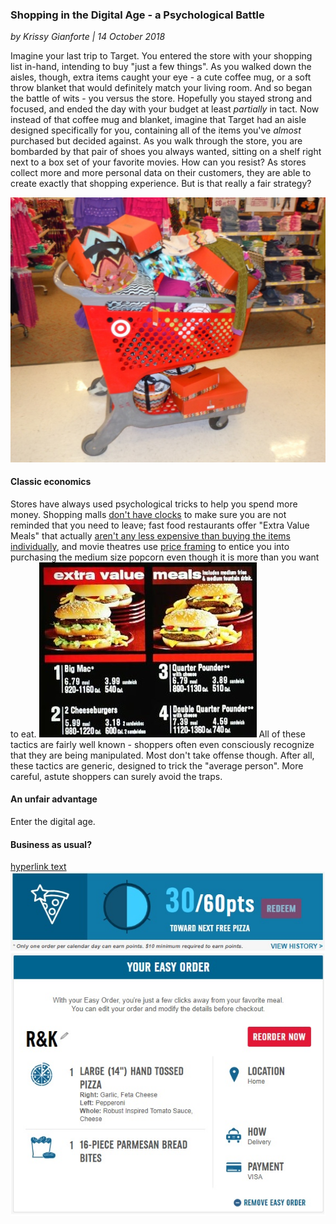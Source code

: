 
### Shopping in the Digital Age - a Psychological Battle
*by Krissy Gianforte | 14 October 2018*

Imagine your last trip to Target. You entered the store with your shopping list in-hand, intending to buy "just a few things". As you walked down the aisles, though, extra items caught your eye - a cute coffee mug, or a soft throw blanket that would definitely match your living room. And so began the battle of wits - you versus the store. Hopefully you stayed strong and focused, and ended the day with your budget at least *partially* in tact.
Now instead of that coffee mug and blanket, imagine that Target had an aisle designed specifically for you, containing all of the items you've *almost* purchased but decided against. As you walk through the store, you are bombarded by that pair of shoes you always wanted, sitting on a shelf right next to a box set of your favorite movies. How can you resist?
As stores collect more and more personal data on their customers, they are able to create exactly that shopping experience. But is that really a fair strategy?

![Just a few things...](Gianforte_Krissy_targetimage.jpg)

#### Classic economics
Stores have always used psychological tricks to help you spend more money. Shopping malls [don't have clocks](https://www.cheatsheet.com/money-career/malls-dont-clocks-tricks-use-get-spend-money.html/) to make sure you are not reminded that you need to leave; fast food restaurants offer "Extra Value Meals" that actually [aren't any less expensive than buying the items individually](https://blogs.findlaw.com/common_law/2018/04/judge-mcdonalds-extra-value-meals-dont-need-to-cost-less-than-individual-items.html), and movie theatres use [price framing](https://www.forbes.com/sites/groupthink/2014/06/18/online-decision-making-what-really-drives-customers-to-choose-one-option-over-another/#6a2d11ce2bc4) to entice you into purchasing the medium size popcorn even though it is more than you want to eat.
![Really a value?](Gianforte_Krissy_mcdonaldsimage.jpg)
All of these tactics are fairly well known - shoppers often even consciously recognize that they are being manipulated. Most don't take offense though. After all, these tactics are generic, designed to trick the "average person". More careful, astute shoppers can surely avoid the traps.

#### An unfair advantage
Enter the digital age.

#### Business as usual?


[hyperlink text](linkaddress)
![Image caption](Gianforte_Krissy_dominosimage.jpg)